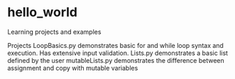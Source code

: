 # hello_world
Learning projects and examples

Projects
  LoopBasics.py demonstrates basic for and while loop syntax and execution. Has extensive input validation.
  Lists.py demonstrates a basic list defined by the user
  mutableLists.py demonstrates the difference between assignment and copy with mutable variables
